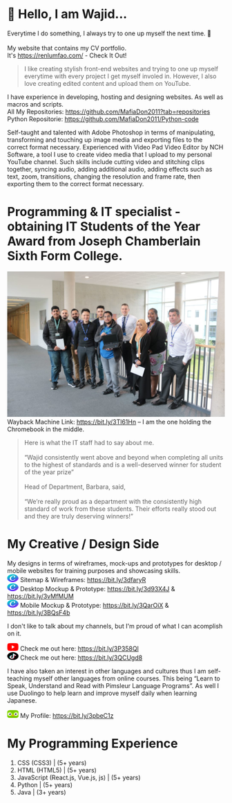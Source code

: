 # 👋 Hello, I am Wajid...

Everytime I do something, I always try to one up myself the next time. 🙂<br>
<br>
My website that contains my CV portfolio.<br>It's https://renlumfao.com/ - Check It Out! 

> I like creating stylish front-end websites and trying to one up myself everytime with every project I get
> myself involed in. However, I also love creating edited content and upload them on YouTube.

I have experience in developing, hosting and designing websites. As well as macros and scripts.<br>
All My Repositories: https://github.com/MafiaDon2011?tab=repositories <br>
Python Repositorie: https://github.com/MafiaDon2011/Python-code<br>

Self-taught and talented with Adobe Photoshop in terms of manipulating, transforming and touching up image media and exporting files to the correct format necessary. Experienced with Video Pad Video Editor by NCH Software, a tool I use to create video media that I upload to my personal YouTube channel. Such skills include cutting video and stitching clips together, syncing audio, adding additional audio, adding effects such as text, zoom, transitions, changing the resolution and frame rate, then exporting them to the correct format necessary.

# Programming & IT specialist - obtaining IT Students of the Year Award from Joseph Chamberlain Sixth Form College.

![Alt text](IMG_5145-1024x683.jpg "Me In The Middle Holding A Chromebook I Won As A Prize") Wayback Machine Link: https://bit.ly/3Tl61Hn – I am the one holding the Chromebook in the middle.
<br>
>Here is what the IT staff had to say about me.<br><br>
>“Wajid consistently went above and beyond when completing all units to the highest of standards and is a well-deserved winner for student of the year prize”<br><br>
>Head of Department, Barbara, said,<br><br>
>“We’re really proud as a department with the consistently high standard of work from these students. Their efforts really stood out and they are truly deserving winners!”

# My Creative / Design Side

My designs in terms of wireframes, mock-ups and prototypes for desktop / mobile websites for training purposes and showcasing skills.<br>
![Alt text](canvalogo.png "Canva Icon") Sitemap & Wireframes: https://bit.ly/3dfaryR <br>
![Alt text](canvalogo.png "Canva Icon") Desktop Mockup & Prototype: https://bit.ly/3d93X4J & https://bit.ly/3vMfMUM <br>
![Alt text](canvalogo.png "Canva Icon") Mobile Mockup & Prototype: https://bit.ly/3QarOiX & https://bit.ly/3BQsF4b <br>

I don't like to talk about my channels, but I'm proud of what I can acomplish on it.

![Alt text](yticon.png "YouTube Icon") Check me out here: https://bit.ly/3P358Ql <br>
![Alt text](tiktokicon.png "TikTok Icon") Check me out here: https://bit.ly/3QCUgd8

I have also taken an interest in other languages and cultures thus I am self-teaching myself other languages from online
courses. This being “Learn to Speak, Understand and Read with Pimsleur Language Programs”. As well I use Duolingo to help learn and improve myself daily when learning Japanese.

![Alt text](duolingoicon.png "Duolingo Icon") My Profile: https://bit.ly/3pbeC1z

# My Programming Experience
1. CSS (CSS3) | (5+ years)
2. HTML (HTML5) | (5+ years)
3. JavaScript (React.js, Vue.js, js) | (5+ years)
4. Python | (5+ years)
5. Java | (3+ years)
